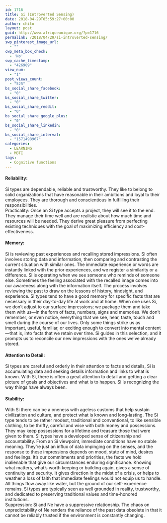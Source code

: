 ```yaml
---
id: 1716
title: Si (Introverted Sensing)
date: 2018-04-29T05:59:27+00:00
author: chito
layout: post
guid: http://www.afriqueunique.org/?p=1716
permalink: /2018/04/29/si-introverted-sensing/
swp_pinterest_image_url:
  - ""
cwp_meta_box_check:
  - 'No'
swp_cache_timestamp:
  - "426989"
view_num:
  - "1"
post_views_count:
  - "525"
bs_social_share_facebook:
  - "0"
bs_social_share_twitter:
  - "0"
bs_social_share_reddit:
  - "0"
bs_social_share_google_plus:
  - "0"
bs_social_share_linkedin:
  - "0"
bs_social_share_interval:
  - "1571498967"
categories:
  - LEARNING
  - MBTI
tags:
  - Cognitive functions
---
```

<div class="_2cuy _3dgx" data-block="true" data-editor="3rhet" data-offset-key="31kg7-0-0">
  <h4 class="_1mf _1mj" data-offset-key="31kg7-0-0">
    <span data-offset-key="31kg7-0-0">Reliability:</span>
  </h4>
  
  <div class="_1mf _1mj" data-offset-key="31kg7-0-0">
    <span data-offset-key="31kg7-0-1"> Si types are dependable, reliable and trustworthy. They like to belong to solid organizations that have reasonable in their ambitions and loyal to their employees. They are thorough and conscientious in fulfilling their responsibilities. </span>
  </div>
</div>

<div class="_2cuy _3dgx" data-block="true" data-editor="3rhet" data-offset-key="3qqcp-0-0">
  <div class="_1mf _1mj" data-offset-key="3qqcp-0-0">
    <span data-offset-key="3qqcp-0-0">Practicality:</span><span data-offset-key="3qqcp-0-1"> Once an Si type accepts a project, they will see it to the end. They manage their time well and are realistic about how much time and resources will be needed. They derive great pleasure from perfecting existing techniques with the goal of maximizing efficiency and cost-effectiveness. </span>
  </div>
</div>

<div class="_2cuy _3dgx" data-block="true" data-editor="3rhet" data-offset-key="a0usb-0-0">
  <h4 class="_1mf _1mj" data-offset-key="a0usb-0-0">
    <span data-offset-key="a0usb-0-0">Memory:</span>
  </h4>
  
  <div class="_1mf _1mj" data-offset-key="a0usb-0-0">
    <span data-offset-key="a0usb-0-1">Si is reviewing past experiences and recalling stored impressions. Si often involves storing data and information, then comparing and contrasting the current situation with similar ones. The immediate experience or words are instantly linked with the prior experiences, and we register a similarity or a difference. Si is operating when we see someone who reminds of someone else. Sometimes the feeling associated with the recalled image comes into our awareness along with the information itself. The process involves reviewing the past to draw on the lessons of history, hindsight, and experience. Si types tend to have a good memory for specific facts that are necessary in their day-to-day life at work and at home. When one uses Si, we don’t adjust to our surface impressions; we package them and take them with us—in the form of facts, numbers, signs and memories. We don’t remember, or even notice, everything that we see, hear, taste, touch and smell during the course of our lives. Only some things strike us as important, useful, familiar, or exciting enough to convert into mental content—that is, into facts that we retain over time. Si guides in this selection, and it prompts us to reconcile our new impressions with the ones we’ve already stored. </span>
  </div>
</div>

<div class="_2cuy _3dgx" data-block="true" data-editor="3rhet" data-offset-key="eicun-0-0">
  <h4 class="_1mf _1mj" data-offset-key="eicun-0-0">
    <span data-offset-key="eicun-0-0">Attention to Detail:</span>
  </h4>
  
  <div class="_1mf _1mj" data-offset-key="eicun-0-0">
    <span data-offset-key="eicun-0-1">Si types are careful and orderly in their attention to facts and details, Si is accumulating data and seeking details information and links to what is known. With Si, there is often a great attention to detail and getting a clear picture of goals and objectives and what is to happen. Si is recognizing the way things have always been. </span>
  </div>
</div>

<div class="_2cuy _3dgx" data-block="true" data-editor="3rhet" data-offset-key="avp7f-0-0">
  <h4 class="_1mf _1mj" data-offset-key="avp7f-0-0">
    <span data-offset-key="avp7f-0-0">Stability:</span>
  </h4>
  
  <div class="_1mf _1mj" data-offset-key="avp7f-0-0">
    <span data-offset-key="avp7f-0-1">With Si there can be a oneness with ageless customs that help sustain civilization and culture, and protect what is known and long-lasting. The Si type tends to be rather modest, traditional and conventional, to like sensible clothing, to be thrifty, careful and wise with both money and possessions. They may keep possessions for a lifetime and treasure those that were given to them. Si types have a developed sense of citizenship and accountability. From an Si viewpoint, immediate conditions have no stable meaning. They’re just an influx of data impinging on the senses, and the response to these impressions depends on mood, state of mind, desires and feelings. It’s our commitments and priorities, the facts we hold inalienable that give our circumstances enduring significance. Knowing what matters, what’s worth keeping or building again, gives a sense of continuity and security. It gives direction in the midst of a crisis, or helps to weather a loss of faith that immediate feelings would not equip us to handle. All things flow away like water, but the ground of our self-experience remains. Si types are typically seen as well grounded in reality, trustworthy, and dedicated to preserving traditional values and time-honored institutions. </span>
  </div>
</div>

<div class="_2cuy _3dgx" data-block="true" data-editor="3rhet" data-offset-key="c3opl-0-0">
  <div class="_1mf _1mj" data-offset-key="c3opl-0-0">
    <span data-offset-key="c3opl-0-0">Suppression:</span><span data-offset-key="c3opl-0-1"> Si and Ne have a suppressive relationship. The chaos on unpredictability of Ne renders the reliance of the past data obsolete in that it cannot be reliably trusted if the environment is constantly changing. </span>
  </div>
</div>

<div class="_2cuy _3dgx" data-block="true" data-editor="3rhet" data-offset-key="1ch3l-0-0">
  &nbsp;
</div>